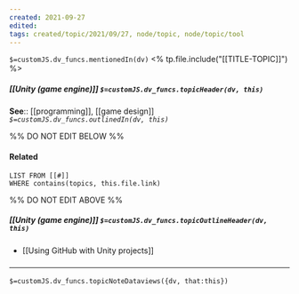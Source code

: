 ```yaml
---
created: 2021-09-27
edited: 
tags: created/topic/2021/09/27, node/topic, node/topic/tool
---
```

`$=customJS.dv_funcs.mentionedIn(dv)`
<% tp.file.include("[[TITLE-TOPIC]]") %>



##### [[Unity (game engine)]] `$=customJS.dv_funcs.topicHeader(dv, this)`

**See**:: [[programming]], [[game design]]
*`$=customJS.dv_funcs.outlinedIn(dv, this)`*

%% DO NOT EDIT BELOW %%
#### Related 
```dataview
LIST FROM [[#]]
WHERE contains(topics, this.file.link)
```
%% DO NOT EDIT ABOVE %%
##### [[Unity (game engine)]] `$=customJS.dv_funcs.topicOutlineHeader(dv, this)`

- [[Using GitHub with Unity projects]]

### <hr class="dataviews"/>

`$=customJS.dv_funcs.topicNoteDataviews({dv, that:this})`

